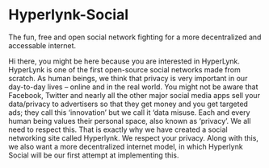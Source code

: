 # Hyperlynk-Social
The fun, free and open social network fighting for a more decentralized and accessable internet.

Hi there, you might be here because you are interested in HyperLynk. HyperLynk is one of the first open-source social networks made from scratch.
As human beings, we think that privacy is very important in our day-to-day lives – online and in the real world. You might not be aware that Facebook, Twitter and nearly all the other major social media apps sell your data/privacy to advertisers so that they get money and you get targeted ads; they call this ‘innovation’ but we call it ‘data misuse. Each and every human being values their personal space, also known as ‘privacy’. We all need to respect this. That is exactly why we have created a social networking site called Hyperlynk. We respect your privacy. Along with this, we also want a more decentralized internet model, in which Hyperlynk Social will be our first attempt at implementing this.
